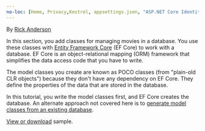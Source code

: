 ```yaml
---
no-loc: [Home, Privacy,Kestrel, appsettings.json, "ASP.NET Core Identity", cookie, Cookie, Blazor, "Blazor Server", "Blazor WebAssembly", "Identity", "Let's Encrypt", Razor, SignalR]
---
```

By [Rick Anderson](https://twitter.com/RickAndMSFT)

In this section, you add classes for managing movies in a database. You use these classes with [Entity Framework Core](/ef/core) (EF Core) to work with a database. EF Core is an object-relational mapping (ORM) framework that simplifies the data access code that you have to write.

The model classes you create are known as POCO classes (from "plain-old CLR objects") because they don't have any dependency on EF Core. They define the properties of the data that are stored in the database.

In this tutorial, you write the model classes first, and EF Core creates the database. An alternate approach not covered here is to [generate model classes from an existing database](/ef/core/get-started/aspnetcore/existing-db).

[View or download](https://github.com/dotnet/AspNetCore.Docs/tree/main/aspnetcore/tutorials/razor-pages/razor-pages-start/sample/RazorPagesMovie) sample.
